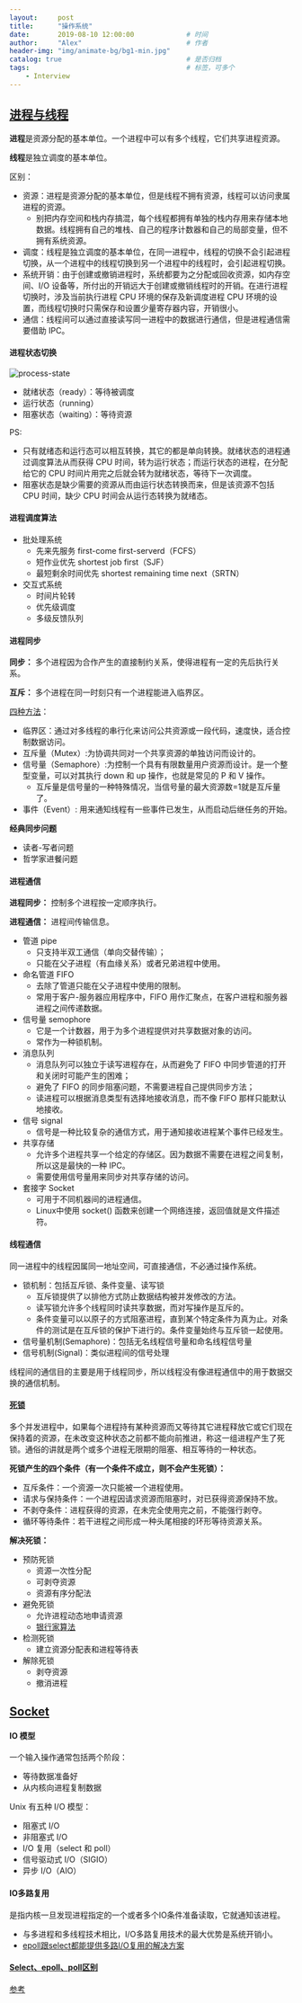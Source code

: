 ```yaml
---
layout:     post         
title:      "操作系统"
date:       2019-08-10 12:00:00             # 时间
author:     "Alex"                          # 作者
header-img: "img/animate-bg/bg1-min.jpg"
catalog: true                               # 是否归档
tags:                                       # 标签，可多个
    - Interview
---
```


## [进程与线程](https://github.com/CyC2018/CS-Notes/blob/master/notes/计算机操作系统%20-%20进程管理.md#进程与线程)

**进程**是资源分配的基本单位。一个进程中可以有多个线程，它们共享进程资源。

**线程**是独立调度的基本单位。

区别：

* 资源：进程是资源分配的基本单位，但是线程不拥有资源，线程可以访问隶属进程的资源。
  * 别把内存空间和栈内存搞混，每个线程都拥有单独的栈内存用来存储本地数据。线程拥有自己的堆栈、自己的程序计数器和自己的局部变量，但不拥有系统资源。
* 调度：线程是独立调度的基本单位，在同一进程中，线程的切换不会引起进程切换，从一个进程中的线程切换到另一个进程中的线程时，会引起进程切换。
* 系统开销：由于创建或撤销进程时，系统都要为之分配或回收资源，如内存空间、I/O 设备等，所付出的开销远大于创建或撤销线程时的开销。在进行进程切换时，涉及当前执行进程 CPU 环境的保存及新调度进程 CPU 环境的设置，而线程切换时只需保存和设置少量寄存器内容，开销很小。
* 通信：线程间可以通过直接读写同一进程中的数据进行通信，但是进程通信需要借助 IPC。

#### 进程状态切换

![process-state](/img/in-post/post-interview/System-ProcessState.png)

* 就绪状态（ready）：等待被调度
* 运行状态（running）
* 阻塞状态（waiting）：等待资源

PS:

* 只有就绪态和运行态可以相互转换，其它的都是单向转换。就绪状态的进程通过调度算法从而获得 CPU 时间，转为运行状态；而运行状态的进程，在分配给它的 CPU 时间片用完之后就会转为就绪状态，等待下一次调度。
* 阻塞状态是缺少需要的资源从而由运行状态转换而来，但是该资源不包括 CPU 时间，缺少 CPU 时间会从运行态转换为就绪态。

#### 进程调度算法

* 批处理系统
  * 先来先服务 first-come first-serverd（FCFS）
  * 短作业优先 shortest job first（SJF）
  * 最短剩余时间优先 shortest remaining time next（SRTN）
* 交互式系统
  * 时间片轮转
  * 优先级调度
  * 多级反馈队列

#### 进程同步

**同步：** 多个进程因为合作产生的直接制约关系，使得进程有一定的先后执行关系。

**互斥：** 多个进程在同一时刻只有一个进程能进入临界区。

[四种方法](https://blog.csdn.net/wuhuagu_wuhuaguo/article/details/78591330)：

* 临界区：通过对多线程的串行化来访问公共资源或一段代码，速度快，适合控制数据访问。
* 互斥量（Mutex）:为协调共同对一个共享资源的单独访问而设计的。
* 信号量（Semaphore）:为控制一个具有有限数量用户资源而设计。是一个整型变量，可以对其执行 down 和 up 操作，也就是常见的 P 和 V 操作。
  * 互斥量是信号量的一种特殊情况，当信号量的最大资源数=1就是互斥量了。
* 事件（Event）: 用来通知线程有一些事件已发生，从而启动后继任务的开始。

**经典同步问题**

* 读者-写者问题
* 哲学家进餐问题

#### 进程通信

**进程同步：** 控制多个进程按一定顺序执行。

**进程通信：** 进程间传输信息。

* 管道 pipe
  * 只支持半双工通信（单向交替传输）；
  * 只能在父子进程（有血缘关系）或者兄弟进程中使用。
* 命名管道 FIFO
  * 去除了管道只能在父子进程中使用的限制。
  * 常用于客户-服务器应用程序中，FIFO 用作汇聚点，在客户进程和服务器进程之间传递数据。
* 信号量 semophore
  * 它是一个计数器，用于为多个进程提供对共享数据对象的访问。
  * 常作为一种锁机制。
* 消息队列
  * 消息队列可以独立于读写进程存在，从而避免了 FIFO 中同步管道的打开和关闭时可能产生的困难；
  * 避免了 FIFO 的同步阻塞问题，不需要进程自己提供同步方法；
  * 读进程可以根据消息类型有选择地接收消息，而不像 FIFO 那样只能默认地接收。
* 信号 signal
  * 信号是一种比较复杂的通信方式，用于通知接收进程某个事件已经发生。
* 共享存储
  * 允许多个进程共享一个给定的存储区。因为数据不需要在进程之间复制，所以这是最快的一种 IPC。
  * 需要使用信号量用来同步对共享存储的访问。
* 套接字 Socket
  * 可用于不同机器间的进程通信。
  * Linux中使用 socket() 函数来创建一个网络连接，返回值就是文件描述符。

#### 线程通信

同一进程中的线程因属同一地址空间，可直接通信，不必通过操作系统。

* 锁机制：包括互斥锁、条件变量、读写锁
  * 互斥锁提供了以排他方式防止数据结构被并发修改的方法。
  * 读写锁允许多个线程同时读共享数据，而对写操作是互斥的。
  * 条件变量可以以原子的方式阻塞进程，直到某个特定条件为真为止。对条件的测试是在互斥锁的保护下进行的。条件变量始终与互斥锁一起使用。
* 信号量机制(Semaphore)：包括无名线程信号量和命名线程信号量
* 信号机制(Signal)：类似进程间的信号处理

线程间的通信目的主要是用于线程同步，所以线程没有像进程通信中的用于数据交换的通信机制。

#### [死锁](https://www.cnblogs.com/Jessy/p/3540724.html)

多个并发进程中，如果每个进程持有某种资源而又等待其它进程释放它或它们现在保持着的资源，在未改变这种状态之前都不能向前推进，称这一组进程产生了死锁。通俗的讲就是两个或多个进程无限期的阻塞、相互等待的一种状态。

**死锁产生的四个条件（有一个条件不成立，则不会产生死锁）：**

* 互斥条件：一个资源一次只能被一个进程使用。
* 请求与保持条件：一个进程因请求资源而阻塞时，对已获得资源保持不放。
* 不剥夺条件：进程获得的资源，在未完全使用完之前，不能强行剥夺。
* 循环等待条件：若干进程之间形成一种头尾相接的环形等待资源关系。

**解决死锁：**

* 预防死锁
  * 资源一次性分配
  * 可剥夺资源
  * 资源有序分配法
* 避免死锁
  * 允许进程动态地申请资源
  * [银行家算法](https://github.com/CyC2018/CS-Notes/blob/master/notes/计算机操作系统%20-%20死锁.md)
* 检测死锁
  * 建立资源分配表和进程等待表
* 解除死锁
  * 剥夺资源
  * 撤消进程

## [Socket](https://github.com/CyC2018/CS-Notes/blob/master/notes/Socket.md)

#### IO 模型

一个输入操作通常包括两个阶段：

* 等待数据准备好
* 从内核向进程复制数据

Unix 有五种 I/O 模型：

* 阻塞式 I/O
* 非阻塞式 I/O
* I/O 复用（select 和 poll）
* 信号驱动式 I/O（SIGIO）
* 异步 I/O（AIO）

#### IO多路复用

是指内核一旦发现进程指定的一个或者多个IO条件准备读取，它就通知该进程。

* 与多进程和多线程技术相比，I/O多路复用技术的最大优势是系统开销小。
* [epoll跟select都能提供多路I/O复用的解决方案](https://www.jianshu.com/p/dfd940e7fca2)

#### [Select、epoll、poll区别](https://www.jianshu.com/p/dfd940e7fca2)

[参考](https://www.cnblogs.com/anker/p/3265058.html)

